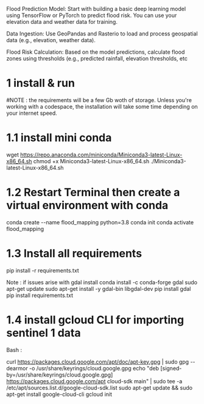 








Flood Prediction Model: Start with building a basic deep learning model using TensorFlow or PyTorch to predict flood risk. You can use your elevation data and weather data for training.

Data Ingestion: Use GeoPandas and Rasterio to load and process geospatial data (e.g., elevation, weather data).

Flood Risk Calculation: Based on the model predictions, calculate flood zones using thresholds (e.g., predicted rainfall, elevation thresholds, etc



# 1 install & run

#NOTE : the requirements will be a few Gb woth of storage. Unless you're working with a codespace, the installation will take some time depending on your internet speed.
# 1.1 install mini conda
wget https://repo.anaconda.com/miniconda/Miniconda3-latest-Linux-x86_64.sh
chmod +x Miniconda3-latest-Linux-x86_64.sh
./Miniconda3-latest-Linux-x86_64.sh

# 1.2 Restart Terminal then create a virtual environment with conda 
conda create --name flood_mapping python=3.8
conda init
conda activate flood_mapping

# 1.3 Install all requirements 
pip install -r requirements.txt

Note : if issues arise with gdal install
conda install -c conda-forge gdal
sudo apt-get update
sudo apt-get install -y gdal-bin libgdal-dev
pip install gdal
pip install requirements.txt

# 1.4 install gcloud CLI for importing sentinel 1 data 
Bash : 


curl https://packages.cloud.google.com/apt/doc/apt-key.gpg | sudo gpg --dearmor -o /usr/share/keyrings/cloud.google.gpg
echo "deb [signed-by=/usr/share/keyrings/cloud.google.gpg] https://packages.cloud.google.com/apt cloud-sdk main" | sudo tee -a /etc/apt/sources.list.d/google-cloud-sdk.list
sudo apt-get update && sudo apt-get install google-cloud-cli
gcloud init


